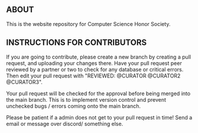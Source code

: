 ## ABOUT
This is the website repository for Computer Science Honor Society. 
## INSTRUCTIONS FOR CONTRIBUTORS
If you are going to contribute, please create a new branch by creating a pull request, and uploading your changes there.
Have your pull request peer reviewed by a partner or two to check for any database or critical errors. Then edit your pull request 
with "REVIEWED: @CURATOR @CURATOR2 @CURATOR3". 

Your pull request will be checked for the approval before being merged into the main branch. This is to implement version control and prevent unchecked bugs / errors coming onto the main branch. 

Please be patient if a admin does not get to your pull request in time! Send a email or message over discord/ something else. 
